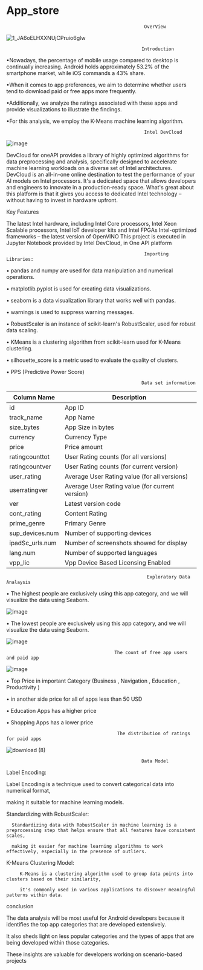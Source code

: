 # App_store
                                                       OverView
                                                

![1_JA6oELHXXNUjCPruio6glw](https://github.com/Mohamedjassim17/App_store/assets/134086605/6511ff8f-ccd9-48bb-9666-36cd3906f90b)

                                                      Introduction

 •Nowadays, the percentage of mobile usage compared to desktop is continually increasing. Android holds approximately 53.2% of the smartphone market, while iOS commands a 43% share.

 •When it comes to app preferences, we aim to determine whether users tend to download paid or free apps more frequently. 

 •Additionally, we analyze the ratings associated with these apps and provide visualizations to illustrate the findings.

 •For this analysis, we employ the K-Means machine learning algorithm.

                                                       Intel DevCloud
  ![image](https://github.com/Mohamedjassim17/App_store/assets/134086605/0912187e-3689-4430-a99d-df879078809e)


DevCloud for oneAPI provides a library of highly optimized algorithms for data preprocessing and analysis, specifically designed to accelerate machine learning workloads on a diverse set of Intel architectures. DevCloud is an all-in-one online destination to test the performance of your AI models on Intel processors. It's a dedicated space that allows developers and engineers to innovate in a production-ready space. What's great about this platform is that it gives you access to dedicated Intel technology – without having to invest in hardware upfront.

Key Features

The latest Intel hardware, including Intel Core processors, Intel Xeon Scalable processors, Intel IoT developer kits and Intel FPGAs
Intel-optimized frameworks – the latest version of OpenVINO
This project is executed in Jupyter Notebook provided by Intel DevCloud, in One API platform

                                                       Importing Libraries:
                                                    
 • pandas and numpy are used for data manipulation and numerical operations.
 
 • matplotlib.pyplot is used for creating data visualizations.

 • seaborn is a data visualization library that works well with pandas.
 
 • warnings is used to suppress warning messages.
 
 • RobustScaler is an instance of scikit-learn's RobustScaler, used for robust data scaling.
 
 • KMeans is a clustering algorithm from scikit-learn used for K-Means clustering.
 
 • silhouette_score is a metric used to evaluate the quality of clusters.

 • PPS (Predictive Power Score)

                                                      Data set information

| Column Name       | Description                                     |
|-------------------|-------------------------------------------------|
| id                | App ID                                          |
| track_name        | App Name                                        |
| size_bytes        | App Size in bytes                               |
| currency          | Currency Type                                   |
| price             | Price amount                                    |
| ratingcounttot    | User Rating counts (for all versions)          |
| ratingcountver    | User Rating counts (for current version)       |
| user_rating       | Average User Rating value (for all versions)   |
| userratingver     | Average User Rating value (for current version)|
| ver               | Latest version code                             |
| cont_rating       | Content Rating                                  |
| prime_genre       | Primary Genre                                   |
| sup_devices.num   | Number of supporting devices                    |
| ipadSc_urls.num   | Number of screenshots showed for display       |
| lang.num          | Number of supported languages                   |
| vpp_lic           | Vpp Device Based Licensing Enabled              |


                                                        Exploratory Data Analaysis
    
• The highest people are exclusively using this app category, and we will visualize the data using Seaborn.

 ![image](https://github.com/Mohamedjassim17/App_store/assets/134086605/913bed01-b0a7-4c78-bbae-3572ecb2da67)

•  The lowest people are exclusively using this app category, and we will visualize the data using Seaborn.

![image](https://github.com/Mohamedjassim17/App_store/assets/134086605/675a2a5c-4cb6-48a4-8c48-7c5fbc142945)


                                            The count of free app users and paid app

![image](https://github.com/Mohamedjassim17/App_store/assets/134086605/1b88f535-aec2-4a5e-909d-4918b96edbd2)

• Top Price in important Category (Business , Navigation , Education , Productivity )                                               

• in another side price for all of apps less than 50 USD

• Education Apps has a higher price

• Shopping Apps has a lower price

                                             The distribution of ratings for paid apps
 
 ![download (8)](https://github.com/Mohamedjassim17/App_store/assets/134086605/60d8813d-1bc5-45b0-897a-9f9b009741aa)

                                                      Data Model

Label Encoding:

   Label Encoding is a technique used to convert categorical data into numerical format, 
              
   making it suitable for machine learning models.

Standardizing with RobustScaler:

      Standardizing data with RobustScaler in machine learning is a preprocessing step that helps ensure that all features have consistent scales, 
              
      making it easier for machine learning algorithms to work effectively, especially in the presence of outliers.

K-Means Clustering Model:

         K-Means is a clustering algorithm used to group data points into clusters based on their similarity,
                
         it's commonly used in various applications to discover meaningful patterns within data.


                                             
   conclusion
                                              
 The data analysis will be most useful for Android developers because it identifies the top app categories that are developed extensively. 
 
 It also sheds light on less popular categories and the types of apps that are being developed within those categories.
 
 These insights are valuable for developers working on scenario-based projects






                                          
                                              
